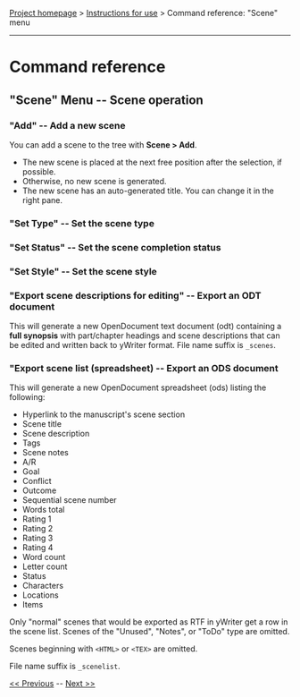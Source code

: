 [Project homepage](index) > [Instructions for use](usage) > Command reference: "Scene" menu

--- 

# Command reference

## "Scene" Menu -- Scene operation

### "Add" -- Add a new scene

You can add a scene to the tree with **Scene > Add**.
- The new scene is placed at the next free position after the selection, if possible.
- Otherwise, no new scene is generated.  
- The new scene has an auto-generated title. You can change it in the right pane.

### "Set Type" -- Set the scene type

### "Set Status" -- Set the scene completion status

### "Set Style" -- Set the scene style

### "Export scene descriptions for editing" -- Export an ODT document

This will generate a new OpenDocument text document (odt) containing a
**full synopsis** with part/chapter headings and scene descriptions that can
be edited and written back to yWriter format. File name suffix is
`_scenes`.

### "Export scene list (spreadsheet) -- Export an ODS document

This will generate a new OpenDocument spreadsheet (ods) listing the following:

- Hyperlink to the manuscript's scene section
- Scene title
- Scene description
- Tags
- Scene notes
- A/R
- Goal
- Conflict
- Outcome
- Sequential scene number
- Words total
- Rating 1
- Rating 2
- Rating 3
- Rating 4
- Word count
- Letter count
- Status
- Characters
- Locations
- Items

Only "normal" scenes that would be exported as RTF in yWriter get a 
row in the scene list. Scenes of the "Unused", "Notes", or "ToDo" 
type are omitted.

Scenes beginning with `<HTML>` or `<TEX>` are omitted.

File name suffix is `_scenelist`.

[<< Previous](chapter_menu) -- [Next >>](characters_menu)
